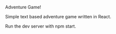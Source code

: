 Adventure Game!

Simple text based adventure game written in React.

Run the dev server with npm start.